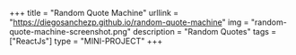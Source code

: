 +++
title = "Random Quote Machine"
urllink = "https://diegosanchezp.github.io/random-quote-machine"
img = "random-quote-machine-screenshot.png"
description = "Random Quotes"
tags = ["ReactJs"]
type = "MINI-PROJECT"
+++

